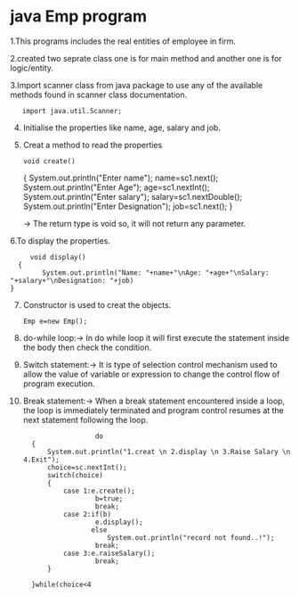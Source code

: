 # java Emp program
1.This programs includes the real entities of employee in firm.

2.created two seprate class one is for main method and another one is for logic/entity.

3.Import scanner class from java package to use any of the available methods found in scanner class documentation.
       
       import java.util.Scanner;

4. Initialise the properties like name, age, salary and job.

5. Creat a method to read the properties
     
       void create()
   	{
		  System.out.println("Enter name");
		  name=sc1.next();
		  System.out.println("Enter Age");
		  age=sc1.nextInt();
		  System.out.println("Enter salary");
		  salary=sc1.nextDouble();
		  System.out.println("Enter Designation");
		  job=sc1.next();
		}
		
		
      -> The return type is void so, it will not return any parameter.
   
 6.To display the properties.
      
         void display()
	  {
	     	System.out.println("Name: "+name+"\nAge: "+age+"\nSalary: "+salary+"\nDesignation: "+job)
    }
  
  7. Constructor is used to creat the objects.
  
         Emp e=new Emp();
         
  8. do-while loop:-> In do while loop it will first execute the statement inside the body then check the condition.
  
  9. Switch statement:-> It is type of selection control mechanism used to allow the value of variable or expression to change the control flow of program execution.
  
  10. Break statement:-> When a break statement encountered inside a loop, the loop is immediately terminated and program control resumes at the next statement following the                              loop.
    
                            do
			{
			    System.out.println("1.creat \n 2.display \n 3.Raise Salary \n 4.Exit");
				choice=sc.nextInt();
				switch(choice)
				{
					case 1:e.create();
							b=true;
							break;
					case 2:if(b)
							e.display();
						   else
							   System.out.println("record not found..!");
							break;
					case 3:e.raiseSalary();
						    break;
				}
				
		   	}while(choice<4
